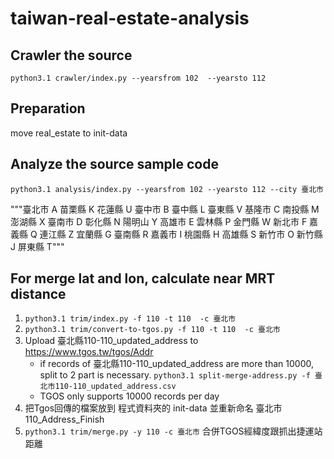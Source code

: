# taiwan-real-estate-analysis

## Crawler the source

`python3.1 crawler/index.py --yearsfrom 102  --yearsto 112`

## Preparation

move real_estate to init-data

## Analyze the source sample code

`python3.1 analysis/index.py --yearsfrom 102 --yearsto 112 --city 臺北市`

"""臺北市 A 苗栗縣 K 花蓮縣 U
臺中市 B 臺中縣 L 臺東縣 V
基隆市 C 南投縣 M 澎湖縣 X
臺南市 D 彰化縣 N 陽明山 Y
高雄市 E 雲林縣 P 金門縣 W
新北市 F 嘉義縣 Q 連江縣 Z
宜蘭縣 G 臺南縣 R 嘉義市 I
桃園縣 H 高雄縣 S 新竹市 O
新竹縣 J 屏東縣 T"""

## For merge lat and lon, calculate near MRT distance

1. `python3.1 trim/index.py -f 110 -t 110  -c 臺北市`
2. `python3.1 trim/convert-to-tgos.py -f 110 -t 110  -c 臺北市`
3.  Upload 臺北縣110-110_updated_address to https://www.tgos.tw/tgos/Addr
    - if records of 臺北縣110-110_updated_address are more than 10000, split to 2 part is necessary. `python3.1 split-merge-address.py -f 臺北市110-110_updated_address.csv`
    - TGOS only supports 10000 records per day
4.  把Tgos回傳的檔案放到 程式資料夾的 init-data 並重新命名 臺北市110_Address_Finish
5. `python3.1 trim/merge.py -y 110 -c 臺北市` 合併TGOS經緯度跟抓出捷運站距離

